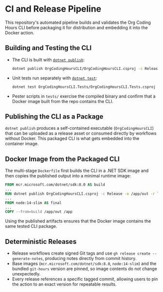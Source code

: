 # CI and Release Pipeline

This repository's automated pipeline builds and validates the Org Coding Hours CLI before packaging it for distribution and embedding it into the Docker action.

## Building and Testing the CLI

- The CLI is built with [`dotnet publish`](https://learn.microsoft.com/dotnet/core/tools/dotnet-publish):
  ```bash
  dotnet publish OrgCodingHoursCLI/OrgCodingHoursCLI.csproj -c Release
  ```
- Unit tests run separately with [`dotnet test`](https://learn.microsoft.com/dotnet/core/tools/dotnet-test):
  ```bash
  dotnet test OrgCodingHoursCLI.Tests/OrgCodingHoursCLI.Tests.csproj
  ```
- Pester scripts in `tests/` exercise the compiled binary and confirm that a Docker image built from the repo contains the CLI.

## Publishing the CLI as a Package

`dotnet publish` produces a self-contained executable (`OrgCodingHoursCLI`) that can be uploaded as a release asset or consumed directly by workflows without Docker. This packaged CLI is what gets embedded into the container image.

## Docker Image from the Packaged CLI

The multi-stage `Dockerfile` first builds the CLI in a .NET SDK image and then copies the published output into a minimal runtime image:

```Dockerfile
FROM mcr.microsoft.com/dotnet/sdk:8.0 AS build
...
RUN dotnet publish OrgCodingHoursCLI.csproj -c Release -o /app/out -r linux-x64 --self-contained true --no-restore
...
FROM node:14-slim AS final
...
COPY --from=build /app/out /app
```

Using the published artifacts ensures that the Docker image contains the same tested CLI package.

## Deterministic Releases

- Release workflows create signed Git tags and use `gh release create --generate-notes`, producing notes directly from commit history.
- Base images (`mcr.microsoft.com/dotnet/sdk:8.0`, `node:14-slim`) and the bundled `git-hours` version are pinned, so image contents do not change unexpectedly.
- Every release references a specific tagged commit, allowing users to pin the action to an exact version for repeatable results.
